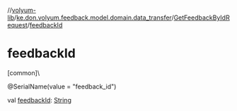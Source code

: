 //[volyum-lib](../../../index.md)/[ke.don.volyum.feedback.model.domain.data_transfer](../index.md)/[GetFeedbackByIdRequest](index.md)/[feedbackId](feedback-id.md)

# feedbackId

[common]\

@SerialName(value = &quot;feedback_id&quot;)

val [feedbackId](feedback-id.md): [String](https://kotlinlang.org/api/core/kotlin-stdlib/kotlin/-string/index.html)